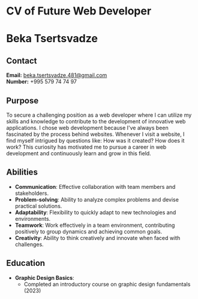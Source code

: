# CV of Future Web Developer

# Beka Tsertsvadze

## Contact

**Email:** beka.tsertsvadze.481@gmail.com  
**Number:** +995 579 74 74 97

## Purpose

To secure a challenging position as a web developer where I can utilize my skills and knowledge to contribute to the development of innovative web applications. I chose web development because I've always been fascinated by the process behind websites. Whenever I visit a website, I find myself intrigued by questions like: How was it created? How does it work? This curiosity has motivated me to pursue a career in web development and continuously learn and grow in this field.

## Abilities

- **Communication**: Effective collaboration with team members and stakeholders.
- **Problem-solving**: Ability to analyze complex problems and devise practical solutions.
- **Adaptability**: Flexibility to quickly adapt to new technologies and environments.
- **Teamwork**: Work effectively in a team environment, contributing positively to group dynamics and achieving common goals.
- **Creativity**: Ability to think creatively and innovate when faced with challenges.

## Education

- **Graphic Design Basics**:
  - Completed an introductory course on graphic design fundamentals (2023)
